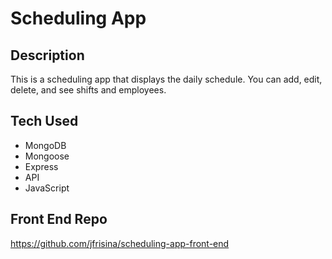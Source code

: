 # Scheduling App

## Description
This is a scheduling app that displays the daily schedule. You can add, edit, delete, and see shifts and employees.

## Tech Used
* MongoDB
* Mongoose
* Express
* API
* JavaScript

## Front End Repo
https://github.com/jfrisina/scheduling-app-front-end

